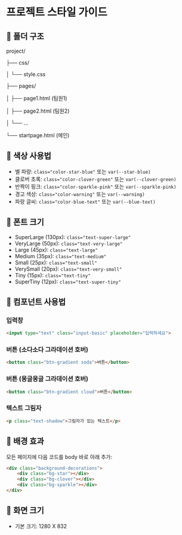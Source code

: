 # 프로젝트 스타일 가이드

## 📁 폴더 구조
project/

├── css/

│   └── style.css

├── pages/

│   ├── page1.html (팀원1)

│   ├── page2.html (팀원2)

│   └── ...

└── startpage.html (메인)

## 🎨 색상 사용법
- 별 파랑: `class="color-star-blue"` 또는 `var(--star-blue)`
- 클로버 초록: `class="color-clover-green"` 또는 `var(--clover-green)`
- 반짝이 핑크: `class="color-sparkle-pink"` 또는 `var(--sparkle-pink)`
- 경고 색상: `class="color-warning"` 또는 `var(--warning)`
- 파랑 글씨: `class="color-blue-text"` 또는 `var(--blue-text)`

## 📝 폰트 크기
- SuperLarge (130px): `class="text-super-large"`
- VeryLarge (50px): `class="text-very-large"`
- Large (45px): `class="text-large"`
- Medium (35px): `class="text-medium"`
- Small (25px): `class="text-small"`
- VerySmall (20px): `class="text-very-small"`
- Tiny (15px): `class="text-tiny"`
- SuperTiny (12px): `class="text-super-tiny"`

## 🔧 컴포넌트 사용법

### 입력창
```html
<input type="text" class="input-basic" placeholder="입력하세요">
```

### 버튼 (소다소다 그라데이션 호버)
```html
<button class="btn-gradient soda">버튼</button>
```

### 버튼 (몽글몽글 그라데이션 호버)
```html
<button class="btn-gradient cloud">버튼</button>
```

### 텍스트 그림자
```html
<p class="text-shadow">그림자가 있는 텍스트</p>
```

## 🎯 배경 효과
모든 페이지에 다음 코드를 body 바로 아래 추가:
```html
<div class="background-decorations">
    <div class="bg-star"></div>
    <div class="bg-clover"></div>
    <div class="bg-sparkle"></div>
</div>
```

## 📐 화면 크기
- 기본 크기: 1280 X 832